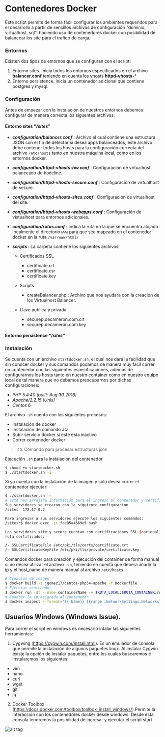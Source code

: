 # Contenedores Docker 
Éste script permite de forma fácil configurar los ambientes requeridos para el desarrollo a partir de sencillos archivos de configuración "dominio, virtualhost, sql". haciendo uso de contenedores docker con posibilidad de balancear los site para el trafico de carga.

### Entornos
Existen dos tipos de entornos que se configuran con el script: 
1. Entorno sites. Inicia todos los entornos especificados en el archivo **balancer.conf** teniendo en cuenta los vhosts **httpd-vhosts-***
2. Entorno persistence. Inicia un contenedor adicional que contiene postgres y mysql.

### Configuración
Antes de empezar con la instalación de nuestros entornos debemos configurar de manera correcta los siguentes archivos:

#### Entorno sites "_/sites_"
* **_configuration/balancer.conf_** : Archivo el cual contiene una estructura JSON con el fin de detectar si desea apps balanceados, este archivo debe contener todos los hosts para la configuración correcta del archivo `/etc/hosts` tanto en nuestra máquina local, como en los entornos docker.
* **_configuration/httpd-vhosts-hw.conf_** : Configuración de virtualhost balanceado de hodeline.
* **_configuration/httpd-vhosts-secure.conf_** : Configuración de virtualhost de secure.
* **_configuration/httpd-vhosts-sites.conf_** : Configuración de virtualhost del site.
* **_configuration/httpd-vhosts-webapps.conf_** : Configuración de vistualhost para entornos adicionales.
* **_configuration/rutas.conf_** : Indica la ruta en la que se encuentra alojado localmente el directorio `www` para que sea mapeado en el contenedor docker en la ruta `/var/www/html/`


* **_scripts_** : La carpeta contiene los siguientes archivos:
    * Certificados SSL
        * certificate.crt
        * certificate.csr
        * certificate.key
        
    * Scripts
        *  createBalancer.php : Archivo que nos ayudara con la creacion de los Virtualhost Balancer.
    
    * Llave publica y privada 
        * securep.decameron.com.crt
        * securep.decameron.com.key

#### Entorno persistence "_/sites_"

### Instalación
Se cuenta con un archivo `startdocker.sh`, el cual nos dará la facilidad que sin conocer docker y sus comandos podamos de manera muy facil correr un contenedor con las siguientes especificaciones, ademas de configurarnos los hosts tanto en nuestro container como en nuestro equipo local de tal manera que no debamos preocuparnos por dichas configuraciones:

* _PHP 5.4.40 (built: Aug 30 2016)_
* _Apache/2.2.15 (Unix)_
* _Centos 6_

El archivo `.sh` cuenta con los siguientes procesos:
* Instalación de docker
* Instalación de comando JQ
* Subir servicio docker si este esta inactivo
* Correr contenedor docker 

> `JQ`: Comando para procesar estructuras json

Ejecución `.sh` para la instalación del contenedor.
```sh
$ chmod +x startdocker.sh
$ ./startdocker.sh -i 
```

Si ya cuenta con la instalación de la imagen y solo desea correr el contenedor ejecutar:
```sh
$ ./startdocker.sh -r 
# Este nos arrojara información para el ingreso al contenedor y certificados SSl
Sus servidores se crearon con la siguiente configuracion
/sites  172.17.0.2

Para ingresar a sus servidores ejecute los siguientes comandos:
/sites:$ docker exec -it fce85a4669e5 bash

Los servidores site y secure cuentan con certificaciones SSL (opcional)
ruta certificados:

/- SSLCertificateFile /etc/pki/tls/certs/certificate.crt
/- SSLCertificateKeyFile /etc/pki/tls/private/certificate.key
```
Comandos docker para creación y ejecución del container de forma manual si no desea utilizar el archivo `.sh`, teniendo en cuenta que debera añadir la ip y el host_name de manera manual al archivo `/etc/hosts`.

```sh
# Creacion de imagen 
$ docker build -t jgomez17/centos-php54-apache -f Dockerfile .
# Ejecutar contenedor
$ docker run -dt --name containerName -v $RUTA_LOCAL:$RUTA_CONTAINER:rw -p 80:80 -p 443:443 jgomez17/centos-php54-apache
# Conocer la ip asignada al contenedor
$ docker inspect --format='{{.Name}} {{range .NetworkSettings.Networks}}{{.IPAddress}}{{end}}' $ID_CONTAINER
```
## Usuarios Windows (Windows Issue).

Para correr el script en windows es necesario intalar las siguientes herramientas:
1. Cygwing (https://cygwin.com/install.html). Es un emulador de consola que permite la instalación de algunos paquetes linux. Al instalar Cygwin existe la opción de instalar paquetes, entre los cuales buscaremos e instalaremos los siguientes:
* vim
* nano
* curl
* wget
* git
* jq	

2. Docker Toolbox (https://docs.docker.com/toolbox/toolbox_install_windows/)
Permite la interacción con los contenedores docker desde windows. Desde esta consola tendremos la posibilidad de incresar y ejecutar el script start

![alt tag](/blob/master/assets/DockerSiteBalancerExec.png)
